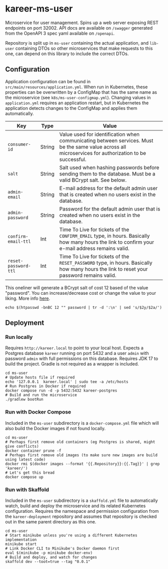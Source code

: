 # kareer-ms-user

Microservice for user management. Spins up a web server exposing REST endpoints on port 32002. API docs are available on `/swagger` generated from the OpenAPI 3 spec yaml available on `/openapi`.

Repository is split up in `ms-user` containing the actual application, and `lib-user` containing DTOs so other microservices that make requests to this one, can depend on this library to include the correct DTOs.

## Configuration

Application configuration can be found in `src/main/resources/application.yml`. When run in Kubernetes, these properties can be overwritten by a ConfigMap that has the same name as the microservice (see `k8s/ms-user-configmap.yml`). Changing values in `application.yml` requires an application
restart, but in Kubernetes the application detects changes to the ConfigMap and applies them automatically.

| Key                  | Type   | Value                                                                                                                                                  |
|----------------------|--------|--------------------------------------------------------------------------------------------------------------------------------------------------------|
| `consumer-id`        | String | Value used for identification when communicating between services. Must be the same value across all microservices for authorization to be successful. |
| `salt`               | String | Salt used when hashing passwords before sending them to the database. Must be a valid BCrypt salt. See below.                                          |
| `admin-email`        | String | E-mail address for the default admin user that is created when no users exist in the database.                                                         |
| `admin-password`     | String | Password for the default admin user that is created when no users exist in the database.                                                               |
| `confirm-email-ttl`  | Int    | Time To Live for tickets of the `CONFIRM_EMAIL` type, in hours. Basically how many hours the link to confirm your e-mail address remains valid.        |
| `reset-password-ttl` | Int    | Time To Live for tickets of the `RESET_PASSWORD` type, in hours. Basically how many hours the link to reset your password remains valid.               |

This oneliner will generate a BCrypt salt of cost 12 based of the value "password". You can increase/decrease cost or change the value to your liking. More info [here](https://unix.stackexchange.com/a/419855).

```shell
echo $(htpasswd -bnBC 12 "" password | tr -d ':\n' | sed 's/$2y/$2a/')
```

## Deployment

### Run locally

Requires `http://kareer.local` to point to your local host. Expects a Postgres database `kareer` running on port 5432 and a user `admin` with password `admin` with full permissions on this database. Requires JDK 17 to build the project. Gradle is not required as a wrapper is included.

```shell
cd ms-user
# Update hosts file if required
echo '127.0.0.1  kareer.local' | sudo tee -a /etc/hosts
# Run Postgres in Docker if required
docker compose run -d -p 5432:5432 kareer-postgres
# Build and run the microservice
./gradlew bootRun
```

### Run with Docker Compose

Included in the `ms-user` subdirectory is a `docker-compose.yml` file which will also build the Docker images if not found locally.

```shell
cd ms-user
# Perhaps first remove old containers (eg Postgres is shared, might give conflicts)
docker container prune -f
# Perhaps first remove old images (to make sure new images are build using latest code)
docker rmi $(docker images --format '{{.Repository}}:{{.Tag}}' | grep 'kareer/')
# Let's get this bread
docker compose up
```

### Run with Skaffold

Included in the `ms-user` subdirectory is a `skaffold.yml` file to automatically watch, build and deploy the microservice and its related Kubernetes configuration. Requires the namespace and permission configuration from the `kareer-deployment` repository and assumes that repository is checked out
in the same parent directory as this one.

```shell
cd ms-user
# Start minikube unless you're using a different Kubernetes implementation
minikube start
# Link Docker CLI to Minikube's Docker daemon first
eval $(minikube -p minikube docker-env)
# Build and deploy, and watch for changes
skaffold dev --toot=true --tag "0.0.1"
```

